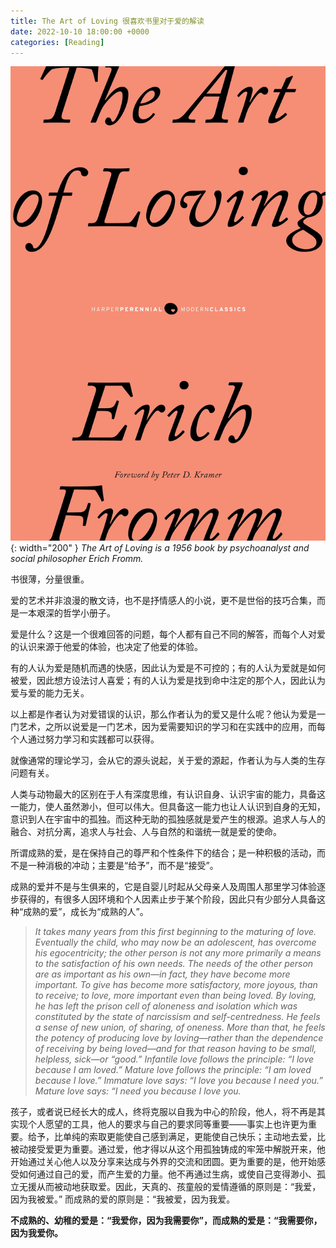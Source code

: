 ```yaml
---
title: The Art of Loving 很喜欢书里对于爱的解读
date: 2022-10-10 18:00:00 +0000
categories: [Reading]
---
```


![input image](/assets/img/resources/the-art-of-loving.jpg){: width="200" }
_The Art of Loving is a 1956 book by psychoanalyst and social philosopher Erich Fromm._

书很薄，分量很重。

爱的艺术并非浪漫的散文诗，也不是抒情感人的小说，更不是世俗的技巧合集，而是一本艰深的哲学小册子。

爱是什么？这是一个很难回答的问题，每个人都有自己不同的解答，而每个人对爱的认识来源于他爱的体验，也决定了他爱的体验。

有的人认为爱是随机而遇的快感，因此认为爱是不可控的；有的人认为爱就是如何被爱，因此想方设法讨人喜爱；有的人认为爱是找到命中注定的那个人，因此认为爱与爱的能力无关。

以上都是作者认为对爱错误的认识，那么作者认为的爱又是什么呢？他认为爱是一门艺术，之所以说爱是一门艺术，因为爱需要知识的学习和在实践中的应用，而每个人通过努力学习和实践都可以获得。

就像通常的理论学习，会从它的源头说起，关于爱的源起，作者认为与人类的生存问题有关。

人类与动物最大的区别在于人有深度思维，有认识自身、认识宇宙的能力，具备这一能力，使人虽然渺小，但可以伟大。但具备这一能力也让人认识到自身的无知，意识到人在宇宙中的孤独。而这种无助的孤独感就是爱产生的根源。追求人与人的融合、对抗分离，追求人与社会、人与自然的和谐统一就是爱的使命。

所谓成熟的爱，是在保持自己的尊严和个性条件下的结合；是一种积极的活动，而不是一种消极的冲动；主要是“给予”，而不是“接受”。

成熟的爱并不是与生俱来的，它是自婴儿时起从父母亲人及周围人那里学习体验逐步获得的，有很多人因环境和个人因素止步于某个阶段，因此只有少部分人具备这种“成熟的爱”，成长为“成熟的人”。


> *It takes many years from this first beginning to the maturing of love. Eventually the child, who may now be an adolescent, has overcome his egocentricity; the other person is not any more primarily a means to the satisfaction of his own needs. The needs of the other person are as important as his own—in fact, they have become more important. To give has become more satisfactory, more joyous, than to receive; to love, more important even than being loved. By loving, he has left the prison cell of aloneness and isolation which was constituted by the state of narcissism and self-centredness. He feels a sense of new union, of sharing, of oneness. More than that, he feels the potency of producing love by loving—rather than the dependence of receiving by being loved—and for that reason having to be small, helpless, sick—or “good.” Infantile love follows the principle: “I love because I am loved.” Mature love follows the principle: “I am loved because I love.” Immature love says: “I love you because I need you.” Mature love says: “I need you because I love you.*

孩子，或者说已经长大的成人，终将克服以自我为中心的阶段，他人，将不再是其实现个人愿望的工具，他人的要求与自己的要求同等重要——事实上也许更为重要。给予，比单纯的索取更能使自己感到满足，更能使自己快乐；主动地去爱，比被动接受爱更为重要。通过爱，他才得以从这个用孤独铸成的牢笼中解脱开来，他开始通过关心他人以及分享来达成与外界的交流和团圆。更为重要的是，他开始感受如何通过自己的爱，而产生爱的力量。他不再通过生病，或使自己变得渺小、孤立无援从而被动地获取爱。因此，天真的、孩童般的爱情遵循的原则是：“我爱，因为我被爱。” 而成熟的爱的原则是：“我被爱，因为我爱。

**不成熟的、幼稚的爱是：“我爱你，因为我需要你”，而成熟的爱是：“我需要你，因为我爱你。**

<!-- > 两个迄今为止同我们一样是相互陌生的人，当他们突然决定拆除使他俩分隔的那堵高墙，相许对方，融为一体时，他俩相结合的一刹那就成为最幸福、最激动人心的经历。这一经历对那些迄今为止没有享受过爱情的孤独者来说就更显美好和不可思议。这种男女之间突如其发的奇迹般的亲密之所以容易发生，往往是同性的吸引力和性结合密切相关或者恰恰是由此而引起的。但这种类型的爱情就其本质来说不可能持久。这两个人虽然熟谙对方，但他俩之间的信任会越来越失去其奇迹般的特点，一直到隔坤、失望和无聊把一息尚存的魅力都抹掉为止。当然一开始双方都不会想到这点。事实是：人们往往把这种如痴如醉的入迷，疯狂的爱恋看作是强烈爱情的表现，而实际上这只是证明了这些男女过去是多么地寂寞。

>大多数人认为爱情首先是自己能否被人爱，而不是自己有没有能力爱的问题。因此对他们来说，关键是：我会被人爱吗？我如何才能值得被人爱？为了达到这一目的，他们采取了各种途径。男子通常采取的方法是在其社会地位所允许的范围内，尽可能地去获得名利和权力，而女子则是通过保持身段和服饰打扮使自己富有魅力；而男女都喜欢采用的方式则是使自己具有文雅的举止，有趣的谈吐，乐于助人，谦虚和谨慎

>事实上，我们这个社会大多数人所理解的“值得被人爱”无非是赢得人心和对异性有吸引力这两种倾向的混合物而已。

>产生在爱这件事上一无可学这一看法的第二个原因是人们认为爱的问题是一个对象问题，而不是能力问题。他们认为爱本身十分简单，困难在于找到爱的对象或被爱的对象

>产生在爱情这件事上一无可学这一看法的第三个错误是人们不了解“堕入情网”同“持久的爱”这两者的区别

>可以简单地把学会一门艺术分成两个部分，一是掌握理论，二是掌握实践

>这里也许就解释了为什么在我们这个社会有不少人经常不断地遭受爱情的挫折，却很少有人去努力学会爱情这门艺术。人们一方面渴望爱情，另一方面却把其他的东西：如成就、地位、名利和权力看得重于爱情。我们几乎把所有的精力都用于努力达到上述目的，却很少用来学会爱情这门艺术。

>从生到死，从星期一到星期日，从早到晚——所有的行动都是千篇一律和按照预定的方式进行。请问：一个被围困在这么一个罗网之中的人如何才能不忘记他是一个人，只存在一次的人，只有一次生存的机会，能经历希望、失望、担心和恐惧的人，渴望爱情和受到虚无和孤独威胁的人呢？

>美德和控制自己是一回事。妒忌、野心和每种形式的贪婪是热情和狂热；相反爱情是一种行动，是运用人的力量，这种力量只有在自由中才能得到发挥，而且永远不会是强制的产物。爱情是一种积极的，而不是消极的情绪。一般来说可以用另一个说法来表达，即爱情首先是给而不是得。

>如果爱情没有第三个要素：尊重，那责任心就很容易变成控制别人和奴役别人。尊重别人不是惧怕对方。尊重这个词的出处就是有能力实事求是地正视对方和认识他独有的个性。尊重就是要努力地使对方能成长和发展自己，因此尊重决无剥削之意。我希望一个被我爱的人应该以他自己的方式和为了自己去成长、发展，而不是服务于我。如果我爱他人，我应该感到和他一致，而且接受他本来的面目，而不是要求他成为我希望的样子，以便使我能把他当作使用的对象。只有当我自己达到独立，在没有外援的情况下独立地走自己的路，即不想去控制和利用别人，只有在这种情况下，尊重对方才成为可能。只有在自由的基础上才会有爱情，正像在一首古老的法国歌曲中唱的那样“爱情是自由之子，永远不会是控制的产物”。

>孩子必须长大，必须脱离母体和母亲的乳房，必须成为一个完整的、独立的生命。母亲的真正本质在于关心孩子的成长，这也就意味着也关心母亲和孩子的分离。这里我们就可以看到母爱和性爱的区别。在性爱中两个迄今为止分开的人结合在一起，而在母亲中过去是一体的两个人分开了。母爱不仅应该允许这一分离，而且还应该希望并促成这一分离。只有在这个阶段，母爱才成为一项艰巨的任务，因为这时就要求母亲无私并能贡献出一切，除了被爱者的幸福一无所求，但恰恰在这点上许多母亲都失败了。自恋的、专制的和贪婪的妇女在孩子尚小的时候，可以是一个很疼爱孩子的母亲。但是当孩子处于同母亲分离的阶段时，只有那些真正有能力爱的妇女，那些觉得给比得更幸福的妇女，那些生命之根底很扎实的妇女才会继续是一个疼爱孩子的母亲

>经历过孤寂的人必然会有恐惧感。实际上孤寂感是每种恐惧的根源。孤寂意味着与外界没有联系，不能发挥人的力量，意味着一筹莫展，不能把握世界，事物和人；意味着世界把我淹没，而我只能听之任之。所以孤寂是引起强烈恐惧感的根源，同时孤寂还会引起羞愧和负罪的感觉

>因此对人来说最大的需要就是克服他的孤独感和摆脱孤独的监禁。人在达到这一目的过程中的完全失败就会导致人的疯狂，因为人只有通过完全彻底地脱离周围世界，以至于不再感到与世隔绝，他对彻底孤独的恐惧感才会得到克服——因为他与之隔绝的世界从他的生活中消失了。

>人——所有时代和生活在不同文化之中的人——永远面临同一个问题，即：如何克服这种孤独感，如何超越个人的天地，实现人类的大同

>一直到孩子发育到产生孤独感和个性这个阶段，母亲的存在才不足以消除他的孤独感，他必须以其他的方法克服这种孤独感。

>但人类越脱离原始的纽带，就越疏远自然世界，就越要寻找摆脱孤独的途径。

>达到这一目的的一种途径是不同形式的纵欲。例如自我引起——或借助于毒品——的恍惚状态就是一种形式的纵欲。原始部落的许多仪式提供了这方面活生生的例子。在短暂的极度兴奋中世界消失了，与世隔绝的感觉也随之消失

>酒和毒品是生活在一个非集体纵欲的时代一些人所选择的方式

>在某种程度上性纵欲是克服孤独感的一种自然和正常的方式，并有部分效果。许多不能用其他的方式减轻孤独感的人很重视性纵欲的要求，实际上这和酗酒和吸毒并无多大区别。有些人拼命地想借性纵欲使自己克服由于孤独而产生的恐惧感，但其结果只能是越来越孤独，因为没有爱情的性交只能在一刹那间填补两个人之间的沟壑。

>通过纵欲达到人与人之间的结合的所有方式都有三个特征：首先这些方式都是强烈的，甚至会很激烈；其次它们需要整个人——包括身心都投入进去，第三就是需要不断重复——因为纵欲的效果只能持续很短的时间

>在今日的西方社会，同一组人结合仍然是克服孤独感最常用的方法。在这种结合中，参加者为了使自己属于这一组人而失去了大部分个性。如果我与他人完全一样，我的感情、思想与他人一致，我的衣着、习惯和看法都与这一组人的楷模看齐，我就可得救，就不会再经历可怕的孤独

>我们只有理解了人是多么害怕与别人隔绝，才能懂得担心与众不同和同一群人疏远会产生何等的威力

>大多数人并不意识到自己身上有这种要求。他们生活在一种幻觉中，以为自己是按照个人的意愿行事，是具有个性的人，是经过大脑的思考形成自己的看法——他们认为他们的观点之所以和大多数人吻合纯粹是巧合罢了

>在当今资本主义社会，平等的概念发生了变化。今天“平等”指的是机器——也就是失去个性的人的平等。平等意味着“一个模式”而不是“统一

>在这方面我们应该用怀疑的眼光去分析一些被称为是我们社会进步标志的成就，譬如妇女的平等地位。我在这里没有必要强调我并不反对男女平等；但是在争取男女平等方面取得的一些积极成果不应该遮住我们的眼目

>通过同一化达到人与人的结合既不是强烈的也不是激烈的过程，而是按照一个刻板的公式十分平静地进行。正是由于这一原因，所以往往不足于和缓对孤独的恐惧感

>达到统一和和谐的第三种可能性是创造性的劳动，无论是艺术家还是手工业者的劳动都属于此类劳动。在每一种创造性的劳动中，创造者同他的物质——组成人的周围世界的物质达成一致。无论是木匠做一张桌子，还是金匠打一件首饰，无论是农民种田，还是画家作画——在每一种创造性的劳动中劳动者和对象合二为一，人在创造的过程中同世界一致。但这一点只适用于自己计划、进行并看到成果的劳动

>通过创造性的劳动达到的统一不是人与人之间的统一。通过纵欲达到的统一是暂时的。通过同一组人同一和适应这一组人达到的统一仅仅是一种假统一。对人类存在问题的真正的和全面的回答是要在爱中实现人与人之间的统一。

>共生有机体结合的生物楷模是怀孕的母亲同胚胎之间的关系。他们既是两体，又是一体。他们生活在一起(共生)，他们相互需要。胎儿是母亲的一部分，并从她身上得到他所需要的一切，所以母亲就是他的世界。她抚养和保护胎儿，同时她自己的生活也因胎儿的存在而得到一种升华。在生理性的共生有机体的结合中，两者的身体互不依赖，但在心理上却相互依赖。

>同共生有机体结合相对立的是成熟的爱情，那就是在保留自己完整性和独立性的条件下，也就是保持自己个性的条件下与他人合二为一。人的爱情是一种积极的力量，这种力量可以冲破人与人之间的高墙并使人与人结合。爱情可以使人克服孤寂和与世隔绝感，但同时又使人保持对自己的忠诚，保持自己的完整性和本来的面貌。在爱情中出现了两个生命合为一体，却依然保持两体的怪现象。

>在这种情况下这个人就是一种狂热、一种热情的奴隶，而他的“积极性”实际上是一种“消极性”，因为他是受外力的驱使

>另一方面人们往往把一个坐在椅子上沉思默想、观察和体验自己以及自己同世界关系的人看作是“消极的”，因为他什么也不“干”。实际上这种精神高度集中的禅坐是最高的积极性，是灵魂的积极性，只有那些内心自由和独立的人才能做到这点

>如果一个人是在积极的情绪支配下行动，他就是自由的，是情绪的主人。如果他是被一种消极的情绪所支配，那他就是受外力驱使者，是他自己都不了解的动机的对象

>有创造性的人对“给”的理解完全不同。他们认为“给”是力量的最高表现，恰恰是通过“给”，我才能体验我的力量，我的“富裕”，我的“活力”。体验到生命力的升华使我充满了欢乐。我感觉到自己生气勃勃，因而欣喜万分。“给”比“得”带来更多的愉快，这不是因为“给”是一种牺牲，而是因为通过“给”表现了我的生命力。

>一个人究竟能给予别人什么呢？他可以把他拥有的最宝贵的东西，他的生命给予别人。但这并不一定意味着他一定要为别人献出自己的生命，而是他应该把他内心有生命力的东西给予别人。他应该同别人分享他的欢乐、兴趣、理解力、知识、幽默和悲伤——简而言之一切在他身上有生命力的东西。通过他的给，他丰富了他人，同时在他提高自己生命感的同时，他也提高了对方的生命感。他给并不是为了得，但是通过他的给，不可避免地会在对方身上唤起某种有生命力的东西。因此他的给同时也包括了使接受者也成为一个给的人，而双方都会因为唤醒了内心的某种生命力而充满快乐。在给的行为中诞生了新的东西，给和得的人都会感谢这新的力量

>不仅在爱情上“给”意味着“得”。教师向他的学生学习，演员受到观众的鼓舞，精神分析学家通过治愈他人的病而治愈自己的病也都如此，先决条件是给的人不应该把对方看作是他帮助的对象，而应该同对方建立一种真正的、创造性的紧密关系。

>爱情的积极性除了有给的要素外，还有一些其他的基本要素。这些要素是所有爱的形式共有的，那就是：关心、责任心、尊重和了解。

>关心和关怀还包括爱情的另一方面，即责任心。今天人们常常把责任心理解为是义务，是外部强加的东西。但是责任心这个词的本来意义是一件完全自觉的行动，是我对另一个生命表达出来或尚未表达出来的愿望的答复。“有责任”意味着有能力并准备对这些愿望给予回答

>人们只有认识对方，了解对方才能尊重对方。如果不以了解为基础，关心和责任心都会是盲目的，而如果不是从关怀的角度出发去了解对方，这种了解也是无益的

>我才能了解对方。譬如：我可以知道这个人在生气，即使他自己不表露出来。但我还可以更进一步地去了解他，然后就知道，他很害怕和不安，他感到孤独和受到良心的谴责。这样我就明白他的生气只是他内部更深的东西的反映，这时我眼中的他不再是一个发怒的人，而是一个处在恐惧和惶恐不安之中的受苦的人。

>认识秘密的另一条途径是爱情。爱情是积极深入对方的表现。在这一过程中，我希望了解秘密的要求通过结合得到满足。在结合的过程中，我认识对方，认识自己，认识所有的人，但还是“一无所知

>我们对自己是一个迷，别人对我们来说也永远会是一个迷。达到全部了解人的唯一途径是思想上的认识，也就是心理学的知识是实现通过爱情达到全面了解的一个条件。我必须客观地去认识对方和自己，以便使自己能够看到对方的现实状态或者能够克服幻想，克服我想象中的被歪曲了的他的图像。我只有客观地认识一个人，我才能在爱中了解他的真正本质。

>上面我提到的爱情是指克服人的孤寂和实现人与人的结合。除了这个普遍的、关系到人类生存的要求外，还有一个更具有生物性的要求：那就是阴性和阳性的结合

>从生理上来看，男子和女子都有异性的荷尔蒙，与此相适应从心理学角度来看他们也都是双性的。他们都具有接受和渗透，物质和精神的原则

>弗洛伊德根据他的生理唯物主义的观点认为性本能是体内化学反应引起的一种压力的结果，这种压力会引起不适，所以要得到释放。性要求的目的就是要消除这种折磨人的压力。按照这一说法性要求就象是一种使人引起痒感的刺激，而性满足就是要消除这种刺激。按照这种性理论，最理想的性满足就可能会是手淫，是性的自我满足。但弗洛伊德没有看到性的心理——生物性一面，没有看到阴阳两极以及要求通过结合消除这两极对立的要求

>两性之间的性吸引力仅仅只有一部分是以消除生理上的压力为动力的，但主要的动力是两性都有同另一个性别相结合的要求。事实上性爱的吸引力决不仅仅表现在两性的吸引力上

>如果一个男子的男性从感情角度来看始终保持一个孩子的水平，他就会想方设法通过在性生活方面过分强调他的男性而平衡这一缺陷

>所有这些经历凝聚并互相补充成为一种体验：那就是我被人爱。我被人爱是因为我是母亲的孩子。我被人爱是因为我孤立无援。我被人爱是因为我长得可爱并能赢得别人的喜爱。简而言之就是我被人爱因为我有被人爱的资本——更确切的表达是：我被人爱是因为我是我。母爱的体验是一种消极的体验。我什么也不做就可以赢得母亲的爱，因为母亲是无条件的，我只需要是母亲的孩子。母爱是一种祝福，是和平，不需要去赢得它，也不用为此付出努力。但无条件的母爱有其缺陷的一面。这种爱不仅不需要用努力去换取，而且也根本无法赢得

>不成熟的、幼稚的爱是：“我爱你，因为我需要你”，而成熟的爱是：“我需要你，因为我爱你。

>为了理解这种变化必须了解母爱和父爱性质上的根本区别。我们上面已经谈到过母爱。母爱就其本质来说是无条件的。母亲热爱新生儿，并不是因为孩子满足了她的什么特殊的愿望，符合她的想象，而是因为这是她生的孩子

>同父亲的关系则完全不同。母亲是我们的故乡，是大自然、大地和海洋。而父亲不体现任何一种自然渊源。在最初几年内孩子同父亲几乎没有什么联系，在这个阶段父亲的作用几乎无法同母亲相比。父亲虽然不代表自然世界，却代表人类生存的另一个极端：即代表思想的世界，人所创造的法律、秩序和纪律等事物的世界。父亲是教育孩子，向孩子指出通往世界之路的人。

>父亲是有条件的爱。父亲的原则是：“我爱你，因为你符合我的要求，因为你履行你的职责，因为你同我相像。”正如同无条件的母爱一样，有条件的父亲有其积极的一面，也有其消极的一面。消极的一面是父爱必须靠努力才能赢得，在辜负父亲期望的情况下，就会失去父爱。父爱的本质是：顺从是最大的道德，不顺从是最大的罪孽，不顺从者将会受到失去父爱的惩罚。父爱的积极一面也同样十分重要。因为父爱是有条件的，所以我可以通过自己的努力去赢得这种爱。与母爱不同，父爱可以受我的控制和努力的支配。

>母亲的作用是给予孩子一种生活上的安全感，而父亲的任务是指导孩子正视他将来会遇到的种种困难。一个好母亲是不会阻止孩子成长和不会鼓励孩子求援的。母亲应该相信生活，不应该惶恐不安并把她的这种情绪传染给孩子。她应该希望孩子独立并最终脱离自己

>父爱应该受一定的原则支配并提出一定的要求，应该是宽容的、耐心的，不应该是咄咄逼人和专横的。父爱应该使孩子对自身的力量和能力产生越来越大的自信心，最后能使孩子成为自己的主人，从而能够脱离父亲的权威

>一个成熟的人最终能达到他既是自己的母亲，又是自己的父亲的高度。他发展了一个母亲的良知，又发展了一个父亲的良知。母亲的良知对他说：“你的任何罪孽，任何罪恶都不会使你失去我的爱和我对你的生命、你的幸福的祝福。”父亲的良知却说：“你做错了，你就不得不承担后果；最主要的是你必须改变自己，这样你才能得到我的爱。”成熟的人使自己同母亲和父亲的外部形象脱离，却在内心建立起这两个形象

>如果一个人只爱他的对象，而对其他的人无动于衷，他的爱就不是爱，而是一种共生有机体的联系或者是一种更高级意义上的自私

>如果我具有爱的能力，我就会去爱我周围的人。在博爱中凝聚着同所有人的结合，人的团结和统一。博爱的基础是认识到我们所有的人都是平等的。同人共有的核心相比，人与人之间在才能、智力和知识上的差别微不足道。要了解这种人共有的核心，必须要深入了解人，而不是停留在表面

>如果我只看到一个人的表面，那我看到的主要是使我和他分开的差别。如果我了解到他的本质，我就会看到我们的共性，我们是兄弟这一事实

>今天是我需要帮助，明天也许是你。有这种要求并不意味着一个人弱小，另一个人强大。弱小是一种暂时状态，而自力更生，走自己的路的能力是普遍的持续状态。

>每个动物都爱自己的后代并照料他们。软弱的人爱自己的主子，因为他靠主子为生；孩子爱自己的父母，因为他需要他们。只有当我爱那些与我个人利益无关的人时，我的爱情才开始发展

>另一方面则超出了维护生命的范围，那就是要使孩子热爱生活，要使他感到：活着是多么好！当一个小男孩或小女孩有多么好！在这个世界活着有多么好

>母亲对生活的热爱和对生活的恐惧都具有传染性，两者都会对孩子的全面发展产生深远的影响

>大多数的妇女希望生孩子，由于孩子的诞生而感到幸福，而且急不可待地希望自己来照料孩子，尽管她们除了孩子脸上的笑容和满意的表情外一无所得

>如果我爱我周围的人，我也爱所有的人，如果我爱我的一个孩子，我也爱其他的孩子以及所有需要我帮助的孩子。同这两种类型不同的是性爱，性爱要求完全彻底地实现合二为一，要求自己同他人完全融会

>另外，对许多人来说还有一系列克服人与人隔离的方法。讲述自己的生活，叙述自己的希望和恐惧，谈出自己幼稚的或者不成熟的梦想，以及找到面对世界的共同利益——所有这一切都是克服人与人之间隔离的途径。甚至表露自己的愤怒和仇恨，毫无顾忌地交心也都被看出是亲密的表现。也许从中就能解释一些夫妇常常感受到的相互之间的那股不正常的吸引力：那就是只有当他们一起睡觉或者发泄了相互的憎恨后，他们会突然感到两个人之间的亲密关系。但是这种类型的“亲密”有一个特点，那就是随着时间的推移会逐渐消失。后果就是人们要在另一个人身上，在另一个陌生人身上寻求爱。而那个陌生人又会成为“亲密”的人，新的爱情经历又会是十分强烈和幸福，然后又逐渐消失，一直到希望进行新的征服，得到新的爱情的要求重又出现——并[…]

出轨

>我们经常看到互为相爱，但对其他人却毫无情感的男女。他们的这种爱实际上是一种共同的自私，这些人往往把自己同所爱之人等同起来，并通过把一个人分成两个人的办法来克服人与人之间的隔绝。他们以为这样做就能克服孤独。但正因为他们远远脱离同时代的人，所以他们之间实际上也是隔绝和互为陌生的，结合对他们来说只是一种幻觉。性爱是具有独占性，但同时也是通过爱一个人，进而爱全人类，爱一切生命

>人们拒绝认识性爱的一个重要因素：即意志的因素。爱一个人不仅是一种强烈的感情——而且也是一项决定，一种判断，一个诺言。如果爱情仅仅是一种感情，那爱一辈子的诺言就没有基矗一种感情容易产生，但也许很快就会消失

>从这一立场出发也许可以得出下列结论：即爱情只是意志的行为，献身的行为，爱谁原则上不起任何作用。不管婚姻是别人撮合的还是自行决定的——一经缔结，意志应该能够保证爱情的继续存在

>因此这两种观点——一种认为性爱完全是两个人之间的吸引力，是两个特殊的人之间绝无仅有的联系；另一种观点认为性爱只是意志的行为——都是正确的

>如果把他人当作人来爱是美德，而不是罪恶的话，那么爱自己也应该是美德，因为我也是一个人，有关人的一切概念都与我有关

>从这一点出发来解答我们的问题就意味着爱别人和爱我们自己不是两者择一，恰恰相反：一切有能力爱别人的人必定也爱自己。原则上爱自己和爱别人是不可分的。真正的爱是内在创造力的表现，包括关怀、尊重、责任心和了解诸因素。爱不是一种消极的冲动情绪，而是积极追求被爱人的发展和幸福，这种追求的基础是人的爱的能力。

>我们可以假设：爱自己和爱他人平行存在，——那我们如何来解释显然是排斥一切关心他人的利己呢？利己者只对自己感兴趣，一切为我所用，他们体会不到“给”的愉快，而只想“得”。周围的一切，凡是能从中取利的，他们才感兴趣。

>利己和自爱绝不是一回事，实际上是互为矛盾的。利己的人不是太爱自己，而是太不爱自己。缺乏对自己的爱和关心表明了这个人内心缺少生命力，并会使他感到空虚和失望。在必要时这个不幸和胆怯的人会通过各种其他的满足来弥补他失去的幸福。他看上去似乎非常关心自己，实际上只是试图通过对自己的关心去掩盖和补充自己缺乏爱的能力

>利己者没有爱别人的能力这是对的，当他们也同样没有能力爱自己。

>。“忘我”的人一无所求，他只为“别人活着”，而且因为不重视自己而感到自豪。但一旦他发现，尽管他那么忘我可还是感到不幸，他同别人的关系仍然不令人满意，他就会感到吃惊

>忘我的本质特别表现在对其他人的影响上——在我们的文化中最常见的表现是“忘我”的母亲对自己孩子的影响。母亲认为孩子可以通过她的“忘我”认识到什么是被人爱，认识并学会什么是爱。但是她的“忘我”所造成的效果往往违背她的意愿。孩子们并没有表现出他们是幸福的，他们是被人爱的；他们一个个胆小，紧张，担心受母亲的责备并想方设法满足母亲的愿望。一般来说他们会受到母亲的那种隐蔽在深处的对生活的敌意和恐惧的传染，他们更多地是能感觉到，而不是认识到这点。总而言之，“忘我”的母亲的影响同利己者的影响并无多大区别，而且常常是前者甚于后者；因为母亲的忘我会阻止孩子对自己提出批评

>当我们谈到当代西方社会的爱情时，我们要提出下列问题，即西方文明的社会结构以及这一社会结构产生的精神是否会促进爱情的发展

>货物市场决定进行货物交换的条件。劳动力市场调节劳动力的买卖

>资本统治劳动力，无生命的物体要比劳动力，要比人的才能和一切有生命的物体价值要高。占有要高于存在。

>如果就是现代人对自己、对同代人和对大自然产生异化。他变成一种商品，体验到自己的生命力实际是一笔资本，这笔资本在既定的市场条件下要给他带来最大的利润。人与人之间的关系从本质上来看是互为陌生的，是自动机器之间的关系，其安全感的基础就是要想方设法靠拢一群人，在思想、感情和行动中同这一群人保持一致。虽然每个人都努力同别人接近，但实际上都是孤独的，充满了不安全感、恐惧感和负罪感

>营养充分，穿戴讲究，性欲得到满足，但却没有自我，同他同时代的人也只有表面的接触。

>至于爱情，当然也完全符合现代人的社会性格。自动机器是不会爱的，它们只能交换“一揽子特性”，想做一笔好买卖。在这一异化了的结构中，人在爱情上的基本要求是“结伴”思想，这在婚姻中表现得尤为突出

>正像婚姻顾问对我们介绍的那样，一个丈夫应该理解他的“妻子”，并是她的帮手。他应该赞赏她妻子的新衣服，也要称赞她做的饭菜。而每当丈夫疲劳不堪、怨气十足地回家来时，妻子则应该体谅他，当丈夫谈到职业上的麻烦事时，妻子应该注意听他讲。如果丈夫忘记了她的生日，妻子不应该生气，而应该通情达理。所有这一切无非是表明这两个人的关系如上了油一样毫无摩擦，但这两个人一辈子都会互不了解，永远达不到“中心关系”，而是敬如宾客，只是尽力使对方舒适而已。这样的爱情和婚姻概念实际上是强调保护自己免遭不可忍受的孤独感的侵袭。在“爱情”中人们终于找到了避风港。两个人结成用以反对全世界的同盟，却把这种两个人的自私看作是爱情和信赖。

>爱情不是性满足的结果，而是性的幸福，甚至掌握所谓的性技巧也是爱情的结果

>但临床经验表明，那些一生在性生活方面得到充分满足的男女并不因此而感到幸福，他们甚至常常会因精神上的冲突和病兆而感到痛苦。一切本能的愿望都得到满足不仅不是幸福的基础，而且不能保证人的精神的起码的健康

>把爱情看作是性满足的产物，把爱情看作是结伴思想和防止孤独的避风港，这两种观点是西方社会中爱情衰亡的两种“正常”形式，是由社会决定并造成的爱情病理学

>下面的例子与我们现在经常能看到的病态爱情关系有关，也就是男子在感情发育过程中始终停留在同母亲的联系上。这些男子从来没有断奶，他们始终感到自己是孩子，他们需要母亲的保护、母爱、温暖、关怀和欣赏。他们需要无条件的母爱——得到这种爱只需要一个条件，那就是他们需要这种爱，他们是母亲的孩子，弱小无力。这些人在企图赢得一个女子的爱时，往往和蔼可亲，风度翩翩；如果他们成功了，仍然会保持这副样子。但他们同这个女子的关系（实际上同对所有的人的关系一样）都是表面的，而且不负责任。他们的目的是被人爱，而不是爱自己。在这种类型的人身上往往可以看到很强的虚荣心和没有完全暴露的远大志向。如果他们找到“合适”的妻子，他们就信心十足，觉得自己占了全世界的上风；这时他们对其他人也会和蔼可亲，温文尔雅。但在过了一段时间后他的妻子不再符合他的[…]

>造成神经机能病态爱情的基本条件是“相爱的”一方或双方都牢牢地抓住父亲或母亲的形象，并把他以前对父亲或母亲的怀有的感情、期待和恐惧成年后都转移到“所爱者”身上。这些人从来没有超越儿童阶段，成年后还在寻找儿童时代的联系

>如果说精神健康的本质在于脱离母亲的子宫，进入世界，那么严重精神病的本质就是被母体所吸引，要重新回到母体——也就是被夺走生命。这种联系往往出现在和母亲的关系中，他们的母亲以这种接受——破坏的方式同孩子联系在一起

>更为复杂的病态爱情形式往往出现在下面的那种人身上，这些人的父母互不相爱，但又善于控制自己，他们既不争吵也不流露自己的不满。同时这些父母同子女的关系也很不自然。一个姑娘在叫里感受到的只是“规规矩矩”的气氛，但同父亲或母亲没有很多接触，因此留在姑娘心中的只是混乱和害怕的清晰。这个姑娘永远不知道父母的感受和想法。在这样的家庭气氛中始终存在着一种不可知和空虚的成分。后果是姑娘完全隐退到自己的小天地里去，而她的这一态度一直可以保持到她后来的爱情关系中去。另外这种回避也是不断滋长的恐惧情绪以及在这个世界无根底的感受所致，最终会导致被虐癖的倾向，因为这是可以体验强力刺激的唯一机会。这些妇女常常愿意他们的丈夫和她们吵闹，而不是正常地、理智地与他们相处，因为只有这样才暂时缓解他们紧张与焦虑的情绪

>不乏少见的假爱情的一种形式——这种形式又常常被人们称为“伟大的爱情”（经常出现在小说和电影里）——是偶像化的爱情。一个没有达到产生自我感觉高度的人（这种自我感觉的基础是创造性地发挥自己的力量）倾向于把自己所爱的人“神化”。他同自己的力量异化并把自己的力量反射到他所爱之人身上，他所爱之人被当做一切爱情、光明和祝福的源泉而受到他的崇拜。在这一过程中，人失去了对他自己力量的觉悟，在被爱者身上失去自己，而不是找到自己

>这种偶像化爱情形式开始时的特征是爱情体验的强烈性和突发性。这种形式的爱情常常被看作是真正的伟大的爱情；但是恰恰是这种所谓的强烈性和深度性却表现了那些恋爱者的饥渴和孤独

>神经病态爱情的另一种形式是一套投射做法。这种投射做法能导致回避自己的问题，从而把注意力放到“所爱者”的错误和缺点上。个人在这方面的态度同民族和国家的态度没什么两样。有些人对他人的每一个细微错误的反应都十分灵敏，而对自己的问题和弱点却不闻不问，他们永远是在考虑如何指责对方或者教育对方

>投射的另一种形式是把自己的问题投射到孩子身上。首先这种反射常常反射在希望生孩子的愿望上。有些人之所以要孩子是因为他们想把自己的生存问题反射到孩子身上。如果当一个人感到自己没有能力赋予自己的生活一种意义时，他就会试图在他的孩子的生活里找到生活的意义。但是这必然会在自己和孩子身上造成失败的结果。失败的第一个原因是因为每一个人的生存问题只能有自己解决，而不能通过一个代理者

>同时孩子还往往被当作投射的对象，以缓和父母之间的紧张关系。这些父母常使用的理论就是为了使孩子不是去一个共同的家，所以不愿离婚。但深入的调查结果表明：在这样的“共同的家”中笼罩着的那种紧张和不幸的气氛往往比公开的决裂对孩子的损害更大，因为公开的决裂至少表示一个人有能力通过一项勇敢地决定来借宿无法忍受的状况

>这里还必须提及一个经常出现的错误,一种幻想，即认为爱情必定意味没有冲突

>但是真正的原因在于大多数人的“冲突”实际上都是为了避免真正的冲突。这些冲突只是对一些鸡毛蒜皮的小事产生分歧而已，而这些小事按其本质来看是无法澄清或者无法解决的

>但人与人之间的真正冲突——那些不应该被遮掩，也不应该投射到别处的冲突，那些属于人的内在现实并能在人的心灵深处体验到的冲突——绝不是毁灭性的。这些冲突会得到澄清，会带来一种净化，从而是双方能变得更有知识，更坚强

>爱情只能产生于这样两个人中间，这两个人都从他们生存的圈子里跳出来并互相结合，同时他们每个人都又能脱离自我中心去体验自己。只有这种“中心体验”才是人的现实，才是生活，才是爱情的基础。这样体验到的爱情是不断地挑战，这种爱情不是避风港，而是一种共同的努力、成长和劳动

>爱情的存在只有一个证明：那就是双方联系的深度和每个所爱之人的活力和生命力。这也是我们所能看到的爱情的唯一成果

>现代人已经变成了一种商品，他体验到的生命力是一笔资本，他可以根据他在人口市场的地位用这笔资本去获得尽可能高的利润。他捅他自己、同他同时代的人和大自然产生异化。他的主要目标是要把他的技能、知识和人格同他人进行有利交换，而那些人则与他一样的行事。生活只有一个目的，那就是要活下去，准则只有一个，那就是做一笔好买卖，满足消费的要求。

>我担心那些希望得到秘诀的人在打开这本书最后一章时，会大失所望。爱情是一种个人的体验，每个人只能通过自己并为自己得到这种体验

>行使任何一门艺术都需要有一些基本的东西，木匠艺术、医疗技术和爱的艺术都是如此。首先要求有纪律。如果没有纪律，我将会一事无成。如果我是凭一时的“兴致”去行事，这也许会成为使我感到愉快的一种嗜好，但我永远成不了大师

>集中是掌握艺术的一个必要条件，这一点是无需证明的了。每一个试图学会一门艺术的人都了解这一点。但是在我们这个社会集中比自我纪律还有罕见，我们的文化已经导致一种非集中的、分散的、史无前例的生活方式

>这种缺乏集中的想象特别表现在我们现在已经很难一个人安静地坐着。大多数人已经不会一个人安静的坐着，不说话，不抽烟、不看书和不喝酒。他们很快就会变得不安起来，他们一定要动嘴或者动手。（抽烟就是缺乏集中的一个症状，抽烟的人即动手、动嘴、也懂眼睛和鼻子。

>第三个因素是耐心。学过艺术的人都值得要达到目的就必须要有耐心。想尽可能快的取得结果的人永远也学不会一门艺术。尽管如此，对现代人来说耐心同纪律和集中一样是难以做到的。我们整个工业系统提倡的恰恰是耐心的反面，那就是要快。我们所有的机器都是为了达到快的目的：汽车和飞机把我们很快地送到预定的地点——而且要越快越好

>现代人认为如果他不很快地处理事情，就会失去时间，可他并不知道他如何利用他由此赢得的时间——除了只会无聊地打发时间

>学会一门艺术还有另一个条件那就是对掌握这门艺术要有极大的兴趣

>在谈及学会一门艺术的一般条件时还必须提及一点，那就是人们从来不是一开始就直接地学会一门艺术，而总是间接地学会这门艺术。一开始人们必须学会许多其他的、而且看起来经常是同这门艺术无关的东西，然后才开始学子这门艺术

>但是最重要的是不要把纪律看作是外部强加的东西，而应该成为自我意志的体现，应该感到这是一种愉快，并且逐渐习惯于一种生活态度，一旦放弃它，便会若有所思

>但是东方人很久以来就认识到，与身心有益的东西必定使人舒适，即使开始的时候需要克服一定的阻力。

>生活在我们文化中的人很难做到集中，因为我们的全部文化似乎都是为了“分散注意力”和反对培养集中的能力。最重要的步骤是要学会一个人单独呆着，而且不看书，不听广播，不抽烟和不喝酒

>正因为我不能自力更生，所以我只能把自己同另一个人连在一起。这个人也许就是我的生命的拯救者，但是这种关系同爱情无关。是否能一个人呆着居然成为有无能力爱的条件之一，这一点会令人奇怪。但每一个试图这么做的人将会知道做到这点是很难的。随着时间的推移他会坐立不安，甚至会感到有点害怕

>除这些练习外还有学会专心做一切事：专心听音乐、看书、谈话或欣赏图画。如果专心地干，那么干什么就无关紧要了，无论干什么，重要的或者不重要的都会增加一层现实意义，因为干事的人是完全开放的

>为了学会集中要尽量避免无意义的谈话，也就是不能成为谈话的谈话

>我这里还要补充一点，那就是不仅要逃避无聊的谈话，而且还要避免同不三不四的人来往。我这里指的不仅是要回避那些有破坏性的凶恶之人，应该回避他们，因为这些人会使人消沉和压抑，而且还指那些内心无生命力的人，那些思想和谈话都没有内容的人，这些人不是在谈话而是在闲扯，他们不会思考，只会把一套套的世俗之见搬出来。当然不可能永远回避这些人，有时也没有非这么做的必要。在和这样的人接触中如果你不是像他们所想的那样，闲扯一通，而是直率地和与人为善改变自己的态度，这一方面是因为你的反应使他们大吃一惊，另一方面也是因为他们自己也渴望从杜撰和陈词滥调中摆脱出来，走向现实。

>在同别人的关系中要记住首先就意味着要有听别人讲话的能力。大多数人认为他们是在听别人讲话，而且还帮对方出主意，可实际上他们根本没听进去。他们不重视别人的话，漫不经心地回答对方。后果是这样的谈话往往使他们感到疲倦。他们认为如果他们记住地听对方讲话，就会更疲倦。可他们想错了，每一件聚精会神完成的事会使人清醒（尽管干完时候出现能恢复的自然疲劳状态）。而懒懒散散的干事只能使人产生倦意——同时这些人在夜里也很难入睡。集中意味着要完全地在现时地生活，而不是赶着这事想那事

>那些相爱的人应当首先练习集中，这事理所当然的。他们必须学会亲近对方并想对方开放，而不是像通常所见的那样相互回避

>譬如在感觉到累或者消沉的时候，不应该听之任之和用随时可以捡来的消沉的想法去加剧这种感受，而应该问问自己：到底发生了什么？为什么我那么一蹶不振？同样在我们生气或者迷惑不解的时候，在我们开始想入非非的时候，都应该这样问自己。在所有这种情况下，终于的是要觉察内心的活动，而不是用各种各样的方法去找到为自己辩护的借口

>为了能清醒地面对自己，必须要有一个设想，要知道什么叫做健康地、活跃地、充满人性地发挥人的作用

>在我们自己文化的某些阶段，或者在中国和印度，最有影响的是德高望重的人。教师不仅或不首先是传授知识，他的任务还包括培养学生具有一定的人的品质

>能使我们的青年一代熟悉那些活着的和死去的优秀人物，并通过这些人了解人能不断完善自己，如果我们想到文学和所有艺术的那些不朽之作，我们就相信有可能去传授人应该如何清醒地、充满活力的生活

>根据我对爱情本质的论述，获得爱的能力的主要条件是克服自恋。自恋倾向是人的一种态度，具有这种态度的人体验到底现实只是内心活动，主要是他们自己的贪婪和恐惧，对他们来说，外部世界的现象本身是不现实的，只有对他们有利或者威胁他们的食物才有意义。同自恋相反的是客观性，客观性就是对人和事物抱有开放的态度，能实事求是地看待事物。这个意义上的客观性就是能从表面深入现象核心的实现主义

>同自恋相反，客观性的基础不是与外部世界毫无关系，而是有强烈的联系。精神病的所有形式是没有客观性的极端形式，在这个意义上就是对客观事物没有开放的能力。对精神病患者来说，如果有现实的话，那也只存在于他的内心，就是他的恐惧和欲望。外部世界对他来说只是他内心世界的象征，只是他的创造物

>真不知有多少父母首先关兴趣的是他们的孩子是否听话，是否使他们高兴等等，而不是孩子自己经历了些什么，是怎么经历的——当然这些经历与父母无关

>对其他民族缺乏客观性就更常见，也更具有危险性。一个民族会突然地把另一个民族看成是劣等的和敌对的，却自认为本民族体系一切优秀的和高贵的品质

>能进行客观思考的能力就是理智，以理智为基础的感情是谦恭。我们只有摆脱了童年时代妄图得到全知、全能的幻想，才能有客观性和运用自己的理智。

>这在爱的艺术的实践上表现在：能否学会爱取决于人的自恋程度和能不断培养自己的谦恭、客观性和理智。我们应一辈子为此而努力。谦恭和客观性同爱情一样不能只限于生活的一些范围。如果我对陌生人没有客观的态度，那我对自己的家也不会真正客观，反之亦然。我想学会爱的艺术，我就应该在任何情况下都力求客观，并且能注意到在什么情况下我没有力求客观，并对此保持清醒的状态

>有无客观性和理智是学会爱的艺术的一个关键性条件，人们应该对所有与自己有所接触的人都能保持客观和理智。如果我们只对所爱之人保持客观，而对其他人就不需要有客观性，那我们很快就能发现我们既不能处理好自己同所爱之人的关系，也处理不好同其他人的关系。

>爱的能力取决于我们本人成熟的程度，以及在我们同世界和同自己的关系中能不能发展一种创造性的倾向

>首先应该区别合理的信仰和非合理的信仰。我理解的非合理的信仰是指服从一种非理性权威的信仰（信仰一个人或者一种思想）。与此相反，合理的信仰是扎根于自己思想或感情体验的一种坚定的信念。合理的信仰首先不是信仰什么东西，而是一种确认，这种确认是符合建筑在自己真实经历上的坚定的信念

>在理性的思考中，看起来似乎没有信仰的位置，但合理的信仰确实思考的一个重要组成部分。譬如说科学家如何才会有新的发现呢？他难道仅仅进行一个又一个的实验，汇总一个又一个的事实，却对他想要发现的东西没有个设想吗？靠上述这种办法获得重大发现的例子是很少的。人在每一方面的奋斗都需要创造性的思考，而这一思考的过程都行以人们称之为“理性的灵感”为开端的——这种理性的灵感就是对过去所做的研究、批评的思考和观察的全面总结。

>在科学的历史中，为信仰理智和理性的灵感而奋斗的例子不胜枚举。哥白尼、开普勒、伽利略和牛顿都充满着对理智的不可动摇的信念

>在人与人之间的关系这一范畴内，信仰是真正的友谊或者爱情的不可缺少的特点。相信一个人意味着了解这个人基本态度的可靠性和稳定性，了解这个人的核心或者他的爱

>我这里不是说，我相信的这个人不可以改变他的看法，而是指他的基本动机保持不变。譬如，他对生命和人的尊严的尊重是他自身的一部分，这一点是不会改变的。

>只有相信自己的人才有能力对别人忠诚，因为他自己就能做出保证，他将来会保持不变，他将来就会如同他今日许诺的那样去感受，去行动。相信自己是我们能做出许诺的先决条件。在爱情方面，就是要把相信自己的爱情并相信这种爱情能唤起别人的爱以及相信这种爱的可靠性看作是爱情的基本条件。

>同教育相反的是影响，影响就是缺乏这一信念并且相信只有成人在孩子身上灌输他认为合适的东西以及扼杀他认为不合适的东西，孩子才会成长为一个规矩的人。对机器人是不需要有信念的，因为机器人不具备可以发展的生命。

>非合理的信仰其根子在与服从一种被看作是全知、全权的巨大势力、以及贬低自己的力量和能力，而合理的信仰是以相反的体验为基础的。我们相信一种思想，因为这种思想是我们自己的观察和思考的产物

>我们相信自己、他人和人类不断发展的可能性，我们对自己的觉悟和成熟体验得越深，我们的信仰程度就越高。合理信仰的基础是我们自己的生产力

>产生信仰需要有勇气，也就是要能承受风险和准备受到痛苦和失望。一个把苟安和无忧无虑作为生活基本条件的人永远不可能有信仰。有的人把自己围困在一个狭小的天地里，并把同外界的距离和财产作为安全的保证，这样的人是资金把自己变成了囚徒

>坚持自己对某个人的看法——即使一般的舆论或者一个没有料到的事实反对这一看法；坚持自己的信念——即使这种信念还很不普遍——做的这两点都要求有信仰和勇气。把生活的困难、打击和焦虑看作是一场挑战，克服困难从而使自己更坚强——这也要求有信仰和勇气。

>培养自己的信仰和勇气可以从日常生活的点滴小事做起。第一个步骤就是要认识到在什么时候和什么地方失去信仰，要看穿用来辩护失去信仰的各种借口和要认识到什么地方胆怯了并找了哪些辩解的借口；另外还要认识到每一次的自我欺骗只会消弱自己，而越来越软弱又会导致新的自我欺骗，如此恶性循环，一直到人没有信仰为止。还有就是要认识到那些自觉地害怕被别人爱的人实际上是一种不自觉地害怕爱别人的反映

>爱一个人就是要献出自己，而不期待得到回报，但相信自己的爱一定会唤起对方的爱。爱情是信仰的一种行动，信仰少的人必定爱得也少

>爱情是一项积极的活动，如果我爱，我对所爱之人就抱有积极的态度，而且还不限于对他（她）。因为如果我很懒散，而且不是自己出于一种清醒的、开放的积极的持续状态，我就不可能对所爱之人抱有积极的态度

>在思维、感觉、看和听的活动中保持清醒、警觉和开放的状态是学会爱的艺术的必不可少的条件

>爱的能力要求人全力以赴，要求人的清醒状态和生命力的升华，而这种能力只能通过在生活的许多其他方面的创造性的和积极的态度才能获得。在其他范畴没有产生积极性的人，在爱情方面也不可能有这种能力。

>在我们对我们家人的爱和对陌生人的爱之间是没有“分工”的。相反，对陌生人的爱是对家人爱的前提

>我深信，认为爱情同“正常”生活水火不相容的观点只是在抽象的意义上来说是对的。资本主义赖以生存的原则同爱情的原则事实上也无法一致。但是从具体分析来看，现代社会又是一个十分复杂的现象。譬如一个出售无用商品的售货员如果不撒谎，就什么也卖不出去；但是一个手工业者，化学家或者物理学家即可能使他们行当的能手，但有时诚实之人。因此许多人可以用类似的方法培养爱情的能力，而不需要与此同时放弃他们的经济工作。即使我们承认资本主义同爱的原则不能一致，但我们也还不得不承认资本主义机器本身来说具有一个充满如此矛盾和不断变化的结构，从而使得人有一定的可能保持个性不被同化，即个人活动的余地。把社会状态看作是决定命运的唯一因素，因此就回避“此时此地”自己的生存问题，这是“激进”的思想和普通人使用的危险借口。

现代资本主义下，真的无法产生爱吗？

>因此那些确确实实把爱情看作是对人类生存问题作出的唯一的和真实答案的人必定会得出要对现存的社会结构进行重大和激烈变革的结论，只有到那时爱情才会成为一种社会现象，而不是零星出现的个别现象

>我们谈爱情，不是在“说教”，原因很简单，那就是因为我们天地是存在于内个人本质之中的最深的要求。虽然这一要求被压抑了，但这并不意味着这一要求已不复存在。分析爱情的本质就是确认今天已经很少能体验到爱情，但同时又要批评造成此种现象的社会条件，相信爱情能从一种零星出现的个别现象发展成为普遍的现象，是一种合理的信仰，这一信仰是以认识人的本质为基础的。

>例如，他会问我，我正在读哪本书，是什么原因让我读这本书，以及我最喜欢做什么来度过我的时光。

>同弗洛姆个人交谈的特点是直接和亲近，这种交谈之所以会产生这样的效果，是因为他把他的注意力和对交谈者的兴趣传递给对方，并代表对方提出问题

>也许面对他的问题，被问的人会感到自己被彻底暴露了，但永远不会感到被他出卖了，被他所谴责或被他伤害了。不论他的目光和他的问题是如何尖锐，但这些问题总是善意的

>相反，这些问题会成为自己的问题，其结果就是，人们不仅会认识自己，同时也会感到自己受到他人的理解了，这也是弗洛姆的治疗方式和他的爱的能力的有一个特点。

>几乎没有呀一场冒险像爱情那样，是以如此巨大的希望和期盼所开始，并以如此的规律性遭到失败。

>人必须体验一系列的失败的爱情关系，一直到不再下意识地在自己的伙伴身上寻找依赖父母之爱的模式

>如果两个人能从自己的生命的本质出发，体验到通过与自己的一致，与对方结成一体，而不是逃离自我，那么在这样的基本事实面前，就连和谐、冲突、欢乐和悲伤这样的东西也就只能退居二位了。

>我突然想到，如果我去呼吁他们对生命的爱，而不是呼吁他们对和平的爱或者触及他们对战争的恐惧，也许会有更多的效果。

>性爱的一个重要因素：即意志的因素。爱一个人不仅是一种强烈的感情-而且也是一项决定，一种判断，一个诺言。如果爱情仅仅是一种感情，那爱一辈子的诺言就没有基矗一种感情容易产生，但也许很快就会消失。如果我的爱光是感情，而不同时又是一种判断和一项决定的话，我如何才能肯定我们会永远保持相爱呢?

>弗洛姆认为,爱是一门艺术，要求人们有这方面的知识并付出努力。但是大多数人认为者爱仅仅是一种偶然产生的令人心荡神怡的感受，只有幸运儿才能"堕入"爱的情网.人们产生这种错误的想法有三种原因:(1)大多数人认为爱情首先是自己能否被人爱，而不是自己有没有能力爱的问题。(2)认为爱的问题是一个对象问题，而不是能力问题。(3)人们不了解"堕入情网"同"持久的爱"这两者的区别。要掌握爱的艺术，一是掌握理论，二是掌握实践,三是即要把成为大师看得高于一切.

>对人来说最大的需要就是克服他的孤独感和摆脱孤独的监禁。而这只有通过真爱才有可能实现.真爱的基本要素,首先是"给"而不是"得"."给"是力量的最高表现，恰恰是通过"给"，我才能体验我的力量，我的"富裕"，我的"活力"。爱情的积极性除了有给的要素外，还有一些其他的基本要素。这些要素是所有爱的形式共有的，那就是：关心、责任心、尊重和了解。

>天真的、孩童式的爱情遵循下列原则："我爱，因为我被人爱。"成熟的爱的原则是："我被人爱，因为我爱人。"不成熟的、幼稚的爱是："我爱你，因为我需要你"，而成熟的爱是："我需要你，因为我爱你。

>关联的需要——爱与自恋 人要摆脱孤独就要与他人建立联系

>同一感的需要——独立性与顺从性。人在脱离自然和母亲的“原始束缚”的过程中，形成了自我意识。人需要回答“我是谁”这个问题。自我意识健全的人能够意识到自己的独特性，并保持自我的独立性。但有的人只向民族、宗教、阶级、同伴等认同，追求一致性或顺从性，从而失去了自我的独立性。

>定向和献身的需要——理性与非理性。 人需要为自己确定一个目标并为之献身，从而赋予生存一种意义。有的人确定的目标符合实际，具有意义

>创生性的爱是在保持自我完整性和独立性的同时与他人结为一体，这种爱的基本要素是关心、责任、尊重和理解。弗洛姆还提出了健康的人所应体验到的一些情感，包括淡薄、温柔、同情、兴趣、责任心和整合性。 -->
